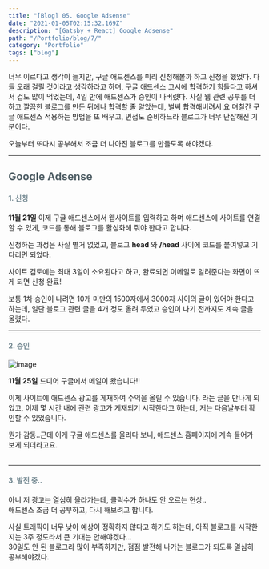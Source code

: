 ```yaml
---
title: "[Blog] 05. Google Adsense"
date: "2021-01-05T02:15:32.169Z"
description: "[Gatsby + React] Google Adsense"
path: "/Portfolio/blog/7/"
category: "Portfolio"
tags: ["blog"]
---
```


너무 이르다고 생각이 들지만, 구글 애드센스를 미리 신청해볼까 하고 신청을 했었다.  다들 오래 걸릴 것이라고 생각하라고 하며, 구글 애드센스 고시에 합격하기 힘들다고 하셔서 겁도 많이 먹었는데, 4일 만에 애드센스가 승인이 나버렸다. 사실 웹 관련 공부를 더 하고 깔끔한 블로그를 만든 뒤에나 합격할 줄 알았는데, 벌써 합격해버려서 요 며칠간 구글 애드센스 적용하는 방법을 또 배우고, 면접도 준비하느라 블로그가 너무 난잡해진 기분이다.  

오늘부터 또다시 공부해서 조금 더 나아진 블로그를 만들도록 해야겠다.  

<hr>


## <span style="color:#505F66">Google Adsense  </span>

#### <span style="color:#6D838C">1. 신청  </span>

**11월 21일** 이제 구글 애드센스에서 웹사이트를 입력하고 하며 애드센스에 사이트를 연결할 수 있게, 코드를 통해 블로그를 활성화해 줘야 한다고 합니다.  

신청하는 과정은 사실 별거 없었고, 블로그 **head** 와 **/head** 사이에 코드를 붙여넣고 기다리면 되었다.

사이트 검토에는 최대 3일이 소요된다고 하고, 완료되면 이메일로 알려준다는 화면이 뜨게 되면 신청 완료!  

보통 1차 승인이 나려면 10개 미만의 1500자에서 3000자 사이의 글이 있어야 한다고 하는데, 일단 블로그 관련 글을 4개 정도 올려 두었고 승인이 나기 전까지도 계속 글을 올렸다.
<br>

<hr>


#### <span style="color:#6D838C">2. 승인 </span>

![image](images/adsense.png)

**11월 25일** 드디어 구글에서 메일이 왔습니다!!  

이제 사이트에 애드센스 광고를 게재하여 수익을 올릴 수 있습니다.  라는 글을 만나게 되었고, 이제 몇 시간 내에 관련 광고가 게재되기 시작한다고 하는데, 저는 다음날부터 확인할 수 있었습니다.  

뭔가 감동..근데 이게 구글 애드센스를 올리다 보니, 애드센스 홈페이지에 계속 들어가 보게 되더라고요.  
<br>

<hr>


#### <span style="color:#6D838C">3. 발전 중.. </span>

아니 저 광고는 열심히 올라가는데, 클릭수가 하나도 안 오르는 현상..  
애드센스 조금 더 공부하고, 다시 해보려고 합니다.  

사실 트래픽이 너무 낮아 예상이 정확하지 않다고 하기도 하는데, 아직 블로그를 시작한 지는 3주 정도라서 큰 기대는 안해야겠다...  
30일도 안 된 블로그라 많이 부족하지만, 점점 발전해 나가는 블로그가 되도록 열심히 공부해야겠다.